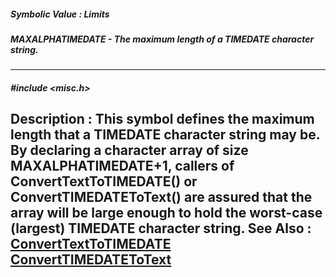##### Symbolic Value : Limits
##### MAXALPHATIMEDATE - The maximum length of a TIMEDATE character string.
---
##### #include <misc.h>
**Description :**
This symbol defines the maximum length that a TIMEDATE character string may be. 
By declaring a character array of size MAXALPHATIMEDATE+1, callers of 
ConvertTextToTIMEDATE() or ConvertTIMEDATEToText() are assured that the array 
will be large enough to hold the worst-case (largest) TIMEDATE character 
string.
**See Also :**
[ConvertTextToTIMEDATE](D:/md_files/ConvertTextToTIMEDATE.md)
[ConvertTIMEDATEToText](D:/md_files/ConvertTIMEDATEToText.md)
---
